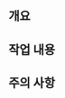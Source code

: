 ## 개요 
<!-- issue 번호와 개요를 적어주세요. --> 

## 작업 내용
<!-- 작업 내용을 적어주세요. --> 

## 주의 사항 
<!-- 주의사항이 있다면 적어주세요 --> 

